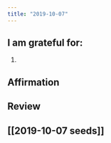 ```yaml
---
title: "2019-10-07"
---
```

## I am grateful for:
1. 

## Affirmation

## Review



## [[2019-10-07 seeds]]
